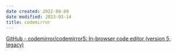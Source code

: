 ```yaml
---
date created: 2022-08-09
date modified: 2023-03-14
title: codemirror
---
```


[GitHub - codemirror/codemirror5: In-browser code editor (version 5, legacy)](https://github.com/codemirror/codemirror5)
